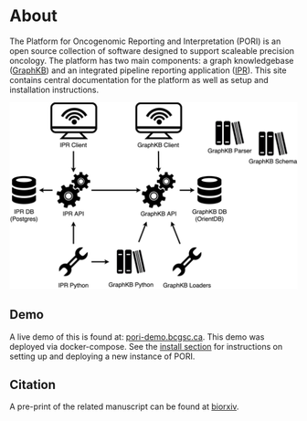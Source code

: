 # About

The Platform for Oncogenomic Reporting and Interpretation (PORI) is an open source collection of
software designed to support scaleable precision oncology. The platform has two main components:
a graph knowledgebase ([GraphKB](./graphkb)) and an integrated pipeline reporting application ([IPR](./ipr)). This site
contains central documentation for the platform as well as setup and installation instructions.

![pori server stack](./images/pori-server-stack.png)

## Demo

A live demo of this is found at: [pori-demo.bcgsc.ca](https://pori-demo.bcgsc.ca). This demo was
deployed via docker-compose. See the [install section](./install.md) for instructions on setting
up and deploying a new instance of PORI.

## Citation

A pre-print of the related manuscript can be found at
[biorxiv](https://www.biorxiv.org/content/10.1101/2021.04.13.439667v1).
